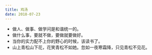 ```yaml
---
title: 鸡汤
date: 2018-07-23
---
```



- 做人、做事、做学问是和谐统一的。
- 做什么事，要就不做，要做就要做好。
- 当你的实力配不上你的野心的时候，该读书了。
- 山上青松山下花，花笑青松不如她。忽如一夜寒霜降，只见青松不见花。